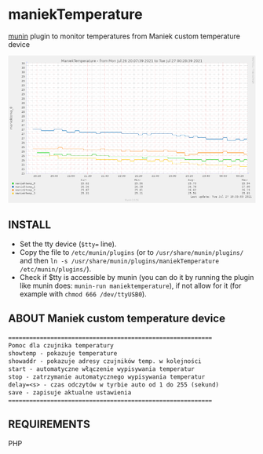 # maniekTemperature
<a href="http://munin-monitoring.org/">munin</a> plugin to monitor temperatures from Maniek custom temperature device

<img src="screenshot.png">

## INSTALL
* Set the tty device (`$tty=` line).
* Copy the file to `/etc/munin/plugins` (or to `/usr/share/munin/plugins/` and then `ln -s /usr/share/munin/plugins/maniekTemperature /etc/munin/plugins/`).
* Check if $tty is accessible by munin (you can do it by running the plugin like munin does: `munin-run maniektemperature`), if not allow for it (for example with `chmod 666 /dev/ttyUSB0`).

## ABOUT Maniek custom temperature device
```
==========================================================
Pomoc dla czujnika temperatury
showtemp - pokazuje temperature
showaddr - pokazuje adresy czujników temp. w kolejności
start - automatyczne włączenie wypisywania temperatur
stop - zatrzymanie automatycznego wypisywania temperatur
delay=<s> - czas odczytów w tyrbie auto od 1 do 255 (sekund)
save - zapisuje aktualne ustawienia
==========================================================
```

## REQUIREMENTS
PHP
